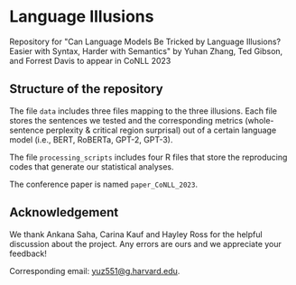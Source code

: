 # Language Illusions
Repository for "Can Language Models Be Tricked by Language Illusions? Easier with Syntax, Harder with Semantics" by Yuhan Zhang, Ted Gibson, and Forrest Davis to appear in CoNLL 2023

## Structure of the repository

The file `data` includes three files mapping to the three illusions. Each file stores the sentences we tested and the corresponding metrics (whole-sentence perplexity & critical region surprisal) out of a certain language model (i.e., BERT, RoBERTa, GPT-2, GPT-3). 

The file `processing_scripts` includes four R files that store the reproducing codes that generate our statistical analyses. 

The conference paper is named `paper_CoNLL_2023`. 

## Acknowledgement

We thank Ankana Saha, Carina Kauf and Hayley Ross for the helpful discussion about the project. Any errors are ours and we appreciate your feedback!

Corresponding email: yuz551@g.harvard.edu.

